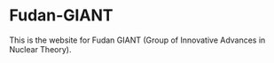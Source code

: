 # Fudan-GIANT

This is the website for Fudan GIANT (Group of Innovative Advances in Nuclear Theory).

